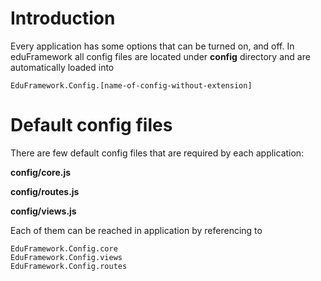# Introduction #

Every application has some options that can be turned on, and off. In eduFramework all config files are located under **config** directory and are automatically loaded into
```
EduFramework.Config.[name-of-config-without-extension]
```


# Default config files #

There are few default config files that are required by each application:

**config/core.js**

**config/routes.js**

**config/views.js**


Each of them can be reached in application by referencing to
```
EduFramework.Config.core
EduFramework.Config.views
EduFramework.Config.routes
```